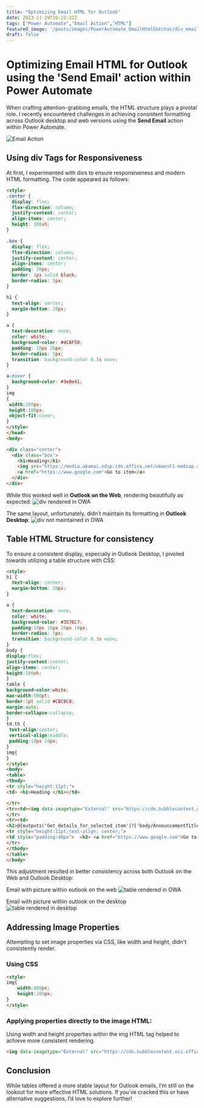 ```yaml
---
title: "Optimizing Email HTML for Outlook"
date: 2023-11-29T16:15:32Z
tags: ["Power Automate","Email Action","HTML"]
featured_image: '/posts/images/PowerAutomate_EmailHtmlGotchas/div_email_owa.PNG'
draft: false
---
```


# Optimizing Email HTML for Outlook using the 'Send Email' action within Power Automate 

When crafting attention-grabbing emails, the HTML structure plays a pivotal role. I recently encountered challenges in achieving consistent formatting across Outlook desktop and web versions using the **Send Email** action within Power Automate.

![Email Action](../images/PowerAutomate_EmailHtmlGotchas/EmailAction.png)

## Using div Tags for Responsiveness

At first, I experimented with divs to ensure responsiveness and modern HTML formatting. The code appeared as follows:

```html
<style>
.center {
  display: flex;
  flex-direction: column;
  justify-content: center;
  align-items: center;
  height: 100vh;
}

.box {
  display: flex;
  flex-direction: column;
  justify-content: center;
  align-items: center;
  padding: 20px;
  border: 1px solid black;
  border-radius: 5px;
}

h1 {
  text-align: center;
  margin-bottom: 20px;
}

a {
  text-decoration: none;
  color: white;
  background-color: #4CAF50;
  padding: 10px 20px;
  border-radius: 5px;
  transition: background-color 0.3s ease;
}

a:hover {
  background-color: #3e8e41;
}
img
{
 width:200px;
 height:100px;
 object-fit:cover;
}
</style>
</head>
<body>

<div class="center">
  <div class="box">
    <h1>Heading</h1>
    <img src="https://media.akamai.odsp.cdn.office.net/ukwest1-mediap.svc.ms/transform/thumbnail?provider=url&inputFormat=jpg&docid=https%3A%2F%2Fcdn.hubblecontent.osi.office.net%2Fm365content%2Fpublish%2F005292d6-9dcc-4fc5-b50b-b2d0383a411b%2Fimage.jpg&w=400"></img>
    <a href="https://www.google.com">Go to item</a>
  </div>
</div>

```
While this worked well in **Outlook on the Web**, rendering beautifully as expected:
![div rendered in OWA](../images/PowerAutomate_EmailHtmlGotchas/div_email_owa.PNG)

The same layout, unfortunately, didn’t maintain its formatting in **Outlook Desktop**:
![div not maintained in OWA](../images/PowerAutomate_EmailHtmlGotchas/div_email_outlookdesktop.PNG)

## Table HTML Structure for consistency 

To ensure a consistent display, especially in Outlook Desktop, I pivoted towards utilizing a table structure with CSS:

```html
<style>
h1 {
  text-align: center;
  margin-bottom: 20px;
}

a {
  text-decoration: none;
  color: white;
  background-color: #357EC7;
  padding:10px 10px 20px 10px;
  border-radius: 5px;
  transition: background-color 0.3s ease;
}
body {
display:flex;
justify-content:center;
align-items: center;
height:100vh;
}
table {
background-color:white;
max-width:500pt;
border:1pt solid #C8C8C8;
margin:auto;
border-collapse:collapse;
}
td,th {
 text-align:center;
 vertical-align:middle;
 padding:10px 10px;
}
img{
}
</style>
<body>
<table>
<tbody>
<tr style="height:11pt;"> 
<td> <h1>Heading </h1></td>

</tr>
<tr><td><img data-imagetype="External" src="https://cdn.hubblecontent.osi.office.net/m365content/publish/aa2dc6cd-0710-4b94-b49d-3464108dd918/905395820.jpg" border="0" width="400" height="200"></td>
</tr>
<tr><td>
<h2>@{outputs('Get_details_for_selected_item')?['body/AnnouncementTitle']}</h2></td></tr>
<tr style="height:11pt;text-align: center;"> 
<td style="padding:40px">  <h3> <a href="https://www.google.com">Go to item</a></h3></td>
</tr>
</tbody>
</table>
</body>
```

This adjustment resulted in better consistency across both Outlook on the Web and Outlook Desktop:

Email with picture within outlook on the web
![table rendered in OWA](../images/PowerAutomate_EmailHtmlGotchas/div_email_owa.PNG)

Email with picture within outlook on the desktop
![table rendered in desktop](../images/PowerAutomate_EmailHtmlGotchas/table_email_outlookdesktop.PNG)

## Addressing Image Properties

Attempting to set image properties via CSS, like width and height, didn't consistently render. 

### Using CSS

```html
<style>
img{
    width:400px; 
    height:200px;
}
</style>
```

### Applying properties directly to the image HTML:

Using width and height properties within the img HTML tag helped to achieve more consistent rendering.

```html
<img data-imagetype="External" src="https://cdn.hubblecontent.osi.office.net/m365content/publish/aa2dc6cd-0710-4b94-b49d-3464108dd918/905395820.jpg" border="0" id="x__x0000_i1025" width="400" height="200">
```

## Conclusion

While tables offered a more stable layout for Outlook emails, I'm still on the lookout for more effective HTML solutions. If you’ve cracked this or have alternative suggestions, I’d love to explore further!